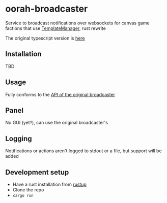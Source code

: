 # oorah-broadcaster
Service to broadcast notifications over websockets for canvas game factions that use [TemplateManager](https://github.com/osuplace/templateManager), rust rewrite

The original typescript version is [here](https://github.com/april83c/broadcaster)

## Installation

TBD

## Usage

Fully conforms to the [API of the original broadcaster](https://github.com/april83c/broadcaster/blob/main/API.md)

## Panel

No GUI (yet?), can use the original broadcaster's

## Logging

Notifications or actions aren't logged to stdout or a file, but support will be added

## Development setup

- Have a rust installation from [rustup](https://rustup.rs/)
- Clone the repo
- `cargo run`

